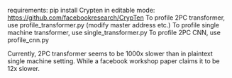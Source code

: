 requirements:
    pip install Crypten in editable mode: https://github.com/facebookresearch/CrypTen
To profile 2PC transformer, use profile_transformer.py (modify master address etc.)
To profile single machine transformer, use single_transformer.py
To profile 2PC CNN, use profile_cnn.py

Currently, 2PC transformer seems to be 1000x slower than in plaintext single machine setting. While a facebook workshop paper claims it to be 12x slower.
